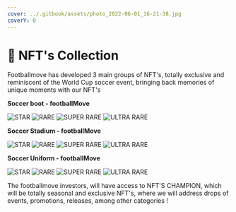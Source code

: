```yaml
---
cover: ../.gitbook/assets/photo_2022-06-01_16-21-38.jpg
coverY: 0
---
```


# 💎 NFT's Collection

Footballmove has developed 3 main groups of NFT's, totally exclusive and reminiscent of the World Cup soccer event, bringing back memories of unique moments with our NFT's

**Soccer boot - footballMove**

![STAR](<../.gitbook/assets/SOCCER CLEATS 1.png>) ![RARE](<../.gitbook/assets/SOCCER CLEATS 2.png>) ![SUPER RARE](<../.gitbook/assets/SOCCER CLEATS 4.png>) ![ULTRA RARE](<../.gitbook/assets/SOCCER CLEATS 3.png>)

**Soccer Stadium - footballMove**

![STAR](<../.gitbook/assets/card estadio1 (2).png>) ![RARE](<../.gitbook/assets/card estadio4 (2).png>) ![SUPER RARE](<../.gitbook/assets/card estadio2.png>) ![ULTRA RARE](<../.gitbook/assets/card estadio3 (2).png>)

**Soccer Uniform  - footballMove**

![STAR](<../.gitbook/assets/cards estadios 4.png>) ![RARE](<../.gitbook/assets/cards uniformes.png>) ![SUPER RARE](<../.gitbook/assets/cards uniforme 3.png>) ![ULTRA RARE](<../.gitbook/assets/cards uniforme 2.png>)

The footballmove investors, will have access to NFT'S CHAMPION, which will be totally seasonal and exclusive NFT's, where we will address drops of events, promotions, releases, among other categories !
